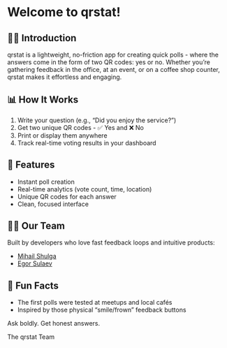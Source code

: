 # Welcome to qrstat!

## 🙋‍♀️ Introduction
qrstat is a lightweight, no-friction app for creating quick polls - where the answers come in the form of two QR codes: yes or no.
Whether you’re gathering feedback in the office, at an event, or on a coffee shop counter, qrstat makes it effortless and engaging.


## 📊 How It Works
1. Write your question (e.g., “Did you enjoy the service?”)
2. Get two unique QR codes - ✅ Yes and ❌ No
3. Print or display them anywhere
4. Track real-time voting results in your dashboard

## 🔧 Features

-	Instant poll creation
-	Real-time analytics (vote count, time, location)
-	Unique QR codes for each answer
-	Clean, focused interface

## 👩‍💻 Our Team

Built by developers who love fast feedback loops and intuitive products:
-	[Mihail Shulga](https://github.com/mihalay123)
- [Egor Sulaev](https://github.com/Sulaev)


## 🍿 Fun Facts
- The first polls were tested at meetups and local cafés
- Inspired by those physical “smile/frown” feedback buttons


Ask boldly. Get honest answers.

The qrstat Team
